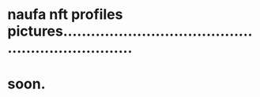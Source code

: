 # naufa nft profiles pictures....................................................................
# soon.
